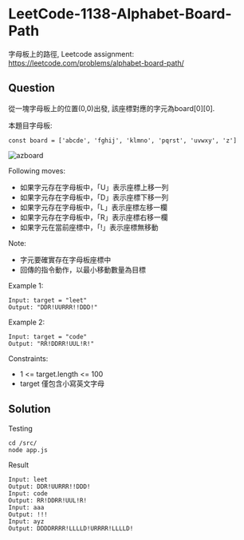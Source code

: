 # LeetCode-1138-Alphabet-Board-Path
字母板上的路徑, Leetcode assignment:
https://leetcode.com/problems/alphabet-board-path/

## Question

從一塊字母板上的位置(0,0)出發, 該座標對應的字元為board[0][0].

本題目字母板:
```
const board = ['abcde', 'fghij', 'klmno', 'pqrst', 'uvwxy', 'z']
```

![azboard](https://assets.leetcode.com/uploads/2019/07/28/azboard.png)

Following moves:
* 如果字元存在字母板中，「U」表示座標上移一列
* 如果字元存在字母板中，「D」表示座標下移一列
* 如果字元存在字母板中，「L」表示座標左移一欄
* 如果字元存在字母板中，「R」表示座標右移一欄
* 如果字元在當前座標中，「!」表示座標無移動

Note:
* 字元要確實存在字母板座標中
* 回傳的指令動作，以最小移動數量為目標

Example 1:
```
Input: target = "leet"
Output: "DDR!UURRR!!DDD!"
```

Example 2:
```
Input: target = "code"
Output: "RR!DDRR!UUL!R!"
```

Constraints:
* 1 <= target.length <= 100
* target 僅包含小寫英文字母

## Solution

Testing
```
cd /src/
node app.js
```

Result
```
Input: leet
Output: DDR!UURRR!!DDD!
Input: code
Output: RR!DDRR!UUL!R!
Input: aaa
Output: !!!
Input: ayz
Output: DDDDRRRR!LLLLD!URRRR!LLLLD!
```